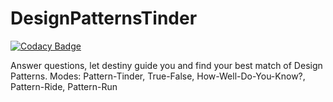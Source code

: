 # DesignPatternsTinder

[![Codacy Badge](https://api.codacy.com/project/badge/Grade/dd2d1a93b8b44de8bed29e35a4062060)](https://app.codacy.com/app/Almantask/DesignPatternsTinder?utm_source=github.com&utm_medium=referral&utm_content=Almantask/DesignPatternsTinder&utm_campaign=Badge_Grade_Dashboard)

Answer questions, let destiny guide you and find your best match of Design Patterns. Modes: Pattern-Tinder, True-False, How-Well-Do-You-Know?, Pattern-Ride, Pattern-Run
